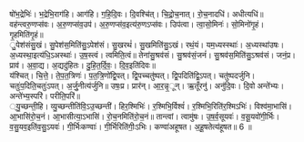

  
षो॑भ॒द्रेभिः॑। भ॒द्रेभि॒राग॑हि। आग॑हि। ग॒हि॒दि॒वः। दि॒वश्चि॑त्। चि॒द्रो॒च॒नात्। रो॒च॒नादधि॑। अधीत्यधि॑॥ वह॑न्त्वरु॒णप्स॑वः। अ॒रु॒णप्स॑व॒उप॑। अ॒रु॒णप्स॑व॒इत्य॑रु॒णऽप्स॑वः। उिप॑त्वा। त्वा॒सो॒मिनः॑। सो॒मिनो॑गृ॒हं। गृ॒हमिति॑गृ॒हं॥  
ु॒पेश॑संसु॒खं। सु॒पेश॑स॒मिति॑सु॒ऽपेश॑सं। सु॒खरथं॑। सु॒खमिति॑सु॒ऽखं। रथं॒यं। यम॒ध्यस्स्थाः॑। अ॒ध्यस्था॑उषः। अ॒ध्यस्था॒इत्य॑धि॒ऽअस्थाः॑। उ॒ष॒स्त्वं। त्वमिति॒त्वं॥ तेना॑सु॒श्रव॑सं। सु॒श्रव॑सं॒जनं॑। सु॒श्रव॑स॒मिति॑सु॒ऽश्रव॑सं। जनं॒प्र। प्राव॑। अ॒वा॒द्य। अ॒द्यदु॑हितः। दु॒हि॒त॒र्दि॒वः॒। दि॒व॒इति॑दिवः॥  
य॑श्चित्। चि॒त्ते॒। ते॒प॒त॒त्रिणः॑। प॒त॒त्रि॒णो॑द्वि॒पत्। द्वि॒पच्चतु॑ष्पत्। द्वि॒पदिति॑द्वि॒ऽपत्। चतु॑ष्पदर्जुनि। चतुः॑प॒दिति॒चतुः॑ऽपत्। अ॒र्जु॒नीत्य॑र्जुनि॥ उषः॒प्र। प्रार॑न्। आ॒र॒न्नृ॒ून्। ऋ॒तूँरनु॑। अनु॑दि॒वः। दि॒वो अन्ते॑भ्यः। अन्ते॑भ्य॒स्परि॑। परीति॒परि॑॥  
्यु॒च्छन्ती॒हि। व्यु॒च्छन्तीति॑वि॒ऽउ॒च्छन्ती॑। हिर॒श्मिभिः॑। र॒श्मिभि॒र्विश्वं॑। र॒श्मिभि॒रिति॑र॒श्मिऽभिः॑। विश्व॑मा॒भासि॑। आ॒भासि॑रो॒च॒नं। आ॒भासीत्या॒ऽभासि॑। रो॒च॒नमिति॑रो॒च॒नं॥ तान्त्वां। त्वामु॑षः। उ॒ष॒र्व॒सूयवः॑। व॒सू॒यवो॑गी॒र्भिः। व॒सु॒यव॒इति॑व॒सु॒ऽयवः॑। गी॒र्भिःकण्वाः॑। गी॒र्भिरिति॑गीः॒ऽभिः। कण्वा॑अहूषत। अ॒हू॒षतेत्य॑हूषत॥ 6 ॥  
